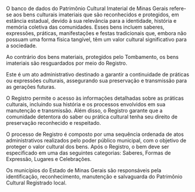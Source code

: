 
O banco de dados do Patrimônio Cultural Imaterial de Minas Gerais refere-se aos bens culturais imateriais que são reconhecidos e protegidos, em estância estadual, devido à sua relevância para a identidade, história e memória coletiva das comunidades. Esses bens incluem saberes, expressões, práticas, manifestações e festas tradicionais que, embora não possuam uma forma física tangível, têm um valor cultural significativo para a sociedade.

Ao contrário dos bens materiais, protegidos pelo Tombamento, os bens imateriais são resguardados por meio do Registro.

Este é um ato administrativo destinado a garantir a continuidade de práticas ou expressões culturais, assegurando sua preservação e transmissão para as gerações futuras.

O Registro permite o acesso às informações detalhadas sobre as práticas culturais, incluindo sua história e os processos envolvidos em sua manutenção e transmissão. Além disso, o Registro garante que a comunidade detentora do saber ou prática cultural tenha seu direito de preservação reconhecido e respeitado.

O processo de Registro é composto por uma sequência ordenada de atos administrativos realizados pelo poder público municipal, com o objetivo de proteger o valor cultural dos bens. Após o Registro, o bem deve ser especificado em uma das seguintes categorias: Saberes, Formas de Expressão, Lugares e Celebrações.

Os municípios do Estado de Minas Gerais são responsáveis pela identificação, reconhecimento, manutenção e salvaguarda do Patrimônio Cultural Registrado local.
